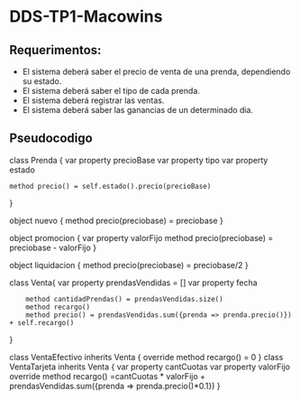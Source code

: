 # DDS-TP1-Macowins

## Requerimentos:
- El sistema deberá saber el precio de venta de una prenda, dependiendo su estado.
- El sistema deberá saber el tipo de cada prenda.
- El sistema deberá registrar las ventas.
- El sistema deberá saber las ganancias de un determinado dia.


## Pseudocodigo

class Prenda {
    var property precioBase
    var property tipo
    var property estado
    
    method precio() = self.estado().precio(precioBase)

}

object nuevo {
    method precio(preciobase) = preciobase
}

object promocion {
    var property valorFijo
    method precio(preciobase) = preciobase - valorFijo
}

object liquidacion {
    method precio(preciobase) = preciobase/2
}

class Venta{
    var property prendasVendidas = []
    var property fecha
    
        method cantidadPrendas() = prendasVendidas.size()
        method recargo()
        method precio() = prendasVendidas.sum({prenda => prenda.precio()}) + self.recargo()
}

class VentaEfectivo inherits Venta {
  override method recargo() = 0
}
class VentaTarjeta inherits Venta {
    var property cantCuotas
    var property valorFijo 
  	override method recargo() =cantCuotas * valorFijo + prendasVendidas.sum({prenda => prenda.precio()*0.1})
}
